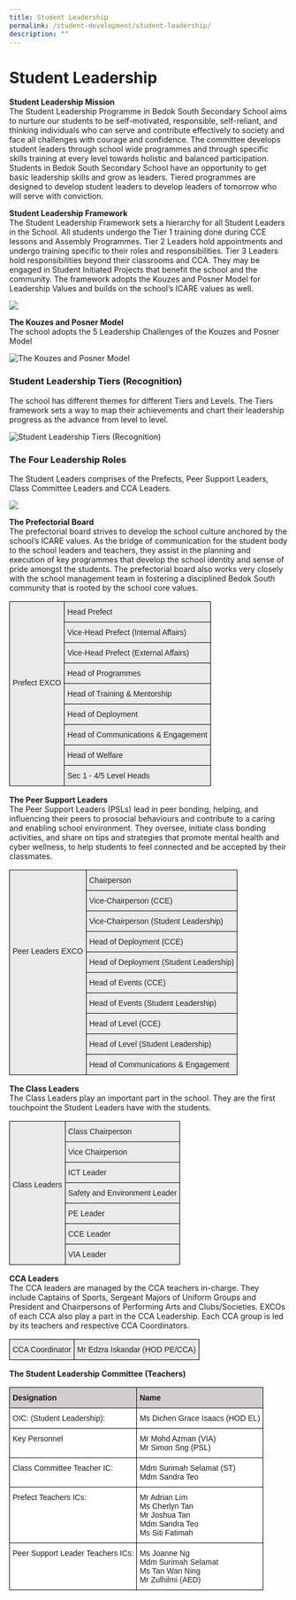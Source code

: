 ```yaml
---
title: Student Leadership
permalink: /student-development/student-leadership/
description: ""
---
```

Student Leadership
==================

<b>Student Leadership Mission</b> <br>
The Student Leadership Programme in Bedok South Secondary School aims to nurture our students to be self-motivated, responsible, self-reliant, and thinking individuals who can serve and contribute effectively to society and face all challenges with courage and confidence. The committee develops student leaders through school wide programmes and through specific skills training at every level towards holistic and balanced participation. Students in Bedok South Secondary School have an opportunity to get basic leadership skills and grow as leaders. Tiered programmes are designed to develop student leaders to develop leaders of tomorrow who will serve with conviction.


<b>Student Leadership Framework</b> <br> 
The Student Leadership Framework sets a hierarchy for all Student Leaders in the School. All students undergo the Tier 1 training done during CCE lessons and Assembly Programmes. Tier 2 Leaders hold appointments and undergo training specific to their roles and responsibilities. Tier 3 Leaders hold responsibilities beyond their classrooms and CCA. They may be engaged in Student Initiated Projects that benefit the school and the community. The framework adopts the Kouzes and Posner Model for Leadership Values and builds on the school’s ICARE values as well.

![](/images/Bedok%20South%20Secondary%20School%20Student%20Framework.jpg)

<b>The Kouzes and Posner Model</b> <br>  The school adopts the 5 Leadership Challenges of the Kouzes and Posner Model

![The Kouzes and Posner Model](/images/Bedok%20South%20Secondary%20School%20Student%20Leadership%20K%20and%20P.jpg)


### Student Leadership Tiers (Recognition)

The school has different themes for different Tiers and Levels. The Tiers framework sets a way to map their achievements and chart their leadership progress as the advance from level to level.

![Student Leadership Tiers (Recognition)](/images/Bedok%20South%20Secondary%20School%20Student%20Leadership%20Tiers.jpg)

### The Four Leadership Roles

The Student Leaders comprises of the Prefects, Peer Support Leaders, Class Committee Leaders and CCA Leaders.

![](/images/The%20Four%20Leadership%20Roles.jpeg)


<b>The Prefectorial Board</b> <br> 
The prefectorial board strives to develop the school culture anchored by the school’s ICARE values. As the bridge of communication for the student body to the school leaders and teachers, they assist in the planning and execution of key programmes that develop the school identity and sense of pride amongst the students. The prefectorial board also works very closely with the school management team in fostering a disciplined Bedok South community that is rooted by the school core values.

<style type="text/css">
.tg  {border-collapse:collapse;border-spacing:0;}
.tg td{border-color:black;border-style:solid;border-width:1px;font-family:Arial, sans-serif;font-size:14px;
  overflow:hidden;padding:10px 5px;word-break:normal;}
.tg th{border-color:black;border-style:solid;border-width:1px;font-family:Arial, sans-serif;font-size:14px;
  font-weight:normal;overflow:hidden;padding:10px 5px;word-break:normal;}
.tg .tg-y7qa{background-color:#EAEAEA;color:#222;text-align:left;vertical-align:top}
</style>
<table class="tg">
<thead>
  <tr>
    <td class="tg-y7qa" rowspan="9"><br><br><br><br><br><br><br><br>Prefect EXCO</td>
    <td class="tg-y7qa">Head Prefect</td>
  </tr>
  <tr>
    <td class="tg-y7qa">Vice-Head Prefect (Internal Affairs)</td>
  </tr>
  <tr>
    <td class="tg-y7qa">Vice-Head Prefect (External Affairs)</td>
  </tr>
  <tr>
    <td class="tg-y7qa">Head of Programmes</td>
  </tr>
  <tr>
    <td class="tg-y7qa">Head of Training &amp; Mentorship</td>
  </tr>
  <tr>
    <td class="tg-y7qa">Head of Deployment</td>
  </tr>
  <tr>
    <td class="tg-y7qa">Head of Communications &amp; Engagement</td>
  </tr>
  <tr>
    <td class="tg-y7qa">Head of Welfare</td>
  </tr>
  <tr>
    <td class="tg-y7qa">Sec 1 - 4/5 Level Heads</td>
  </tr>
</thead>
</table>


<b>The Peer Support Leaders</b> <br>
The Peer Support Leaders (PSLs) lead in peer bonding, helping, and influencing their peers to prosocial behaviours and contribute to a caring and enabling school environment. They oversee, initiate class bonding activities, and share on tips and strategies that promote mental health and cyber wellness, to help students to feel connected and be accepted by their classmates.

<style type="text/css">
.tg  {border-collapse:collapse;border-spacing:0;}
.tg td{border-color:black;border-style:solid;border-width:1px;font-family:Arial, sans-serif;font-size:14px;
  overflow:hidden;padding:10px 5px;word-break:normal;}
.tg th{border-color:black;border-style:solid;border-width:1px;font-family:Arial, sans-serif;font-size:14px;
  font-weight:normal;overflow:hidden;padding:10px 5px;word-break:normal;}
.tg .tg-y7qa{background-color:#EAEAEA;color:#222;text-align:left;vertical-align:top}
</style>
<table class="tg">
<thead>
  <tr>
    <td class="tg-y7qa" rowspan="10"><br><br><br><br><br><br><br><br>Peer Leaders EXCO</td>
    <td class="tg-y7qa">Chairperson</td>
  </tr>
  <tr>
    <td class="tg-y7qa">Vice-Chairperson (CCE)</td>
  </tr>
  <tr>
    <td class="tg-y7qa">Vice-Chairperson (Student Leadership)</td>
  </tr>
  <tr>
    <td class="tg-y7qa">Head of Deployment (CCE)</td>
  </tr>
  <tr>
    <td class="tg-y7qa">Head of Deployment (Student Leadership)</td>
  </tr>
  <tr>
    <td class="tg-y7qa">Head of Events (CCE)</td>
  </tr>
  <tr>
    <td class="tg-y7qa">Head of Events (Student Leadership)</td>
  </tr>
  <tr>
    <td class="tg-y7qa">Head of Level (CCE)</td>
  </tr>
  <tr>
    <td class="tg-y7qa">Head of Level (Student Leadership)</td>
  </tr>
  <tr>
    <td class="tg-y7qa">Head of Communications &amp; Engagement</td>
  </tr>
</thead>
</table>





<b>The Class Leaders</b> <br> 
The Class Leaders play an important part in the school. They are the first touchpoint the Student Leaders have with the students.

<style type="text/css">
.tg  {border-collapse:collapse;border-spacing:0;}
.tg td{border-color:black;border-style:solid;border-width:1px;font-family:Arial, sans-serif;font-size:14px;
  overflow:hidden;padding:10px 5px;word-break:normal;}
.tg th{border-color:black;border-style:solid;border-width:1px;font-family:Arial, sans-serif;font-size:14px;
  font-weight:normal;overflow:hidden;padding:10px 5px;word-break:normal;}
.tg .tg-y7qa{background-color:#EAEAEA;color:#222;text-align:left;vertical-align:top}
</style>
<table class="tg">
<thead>
  <tr>
    <td class="tg-y7qa" rowspan="7"><br><br><br><br><br><br>Class Leaders</td>
    <td class="tg-y7qa">Class Chairperson</td>
  </tr>
  <tr>
    <td class="tg-y7qa">Vice Chairperson</td>
  </tr>
  <tr>
    <td class="tg-y7qa">ICT Leader</td>
  </tr>
  <tr>
    <td class="tg-y7qa">Safety and Environment Leader</td>
  </tr>
  <tr>
    <td class="tg-y7qa">PE Leader</td>
  </tr>
  <tr>
    <td class="tg-y7qa">CCE Leader</td>
  </tr>
  <tr>
    <td class="tg-y7qa">VIA Leader</td>
  </tr>
</thead>
</table>



<b>CCA Leaders</b> <br> 
The CCA leaders are managed by the CCA teachers in-charge. They include Captains of Sports, Sergeant Majors of Uniform Groups and President and Chairpersons of Performing Arts and Clubs/Societies. EXCOs of each CCA also play a part in the CCA Leadership. Each CCA group is led by its teachers and respective CCA Coordinators.

<style type="text/css">
.tg  {border-collapse:collapse;border-spacing:0;}
.tg td{border-color:black;border-style:solid;border-width:1px;font-family:Arial, sans-serif;font-size:14px;
  overflow:hidden;padding:10px 5px;word-break:normal;}
.tg th{border-color:black;border-style:solid;border-width:1px;font-family:Arial, sans-serif;font-size:14px;
  font-weight:normal;overflow:hidden;padding:10px 5px;word-break:normal;}
.tg .tg-y7qa{background-color:#EAEAEA;color:#222;text-align:left;vertical-align:top}
</style>
<table class="tg">
<thead>
  <tr>
    <td class="tg-y7qa">CCA Coordinator</td>
    <td class="tg-y7qa">Mr Edzra Iskandar (HOD PE/CCA)</td>
  </tr>
</thead>
</table>



<b>The Student Leadership Committee (Teachers)</b>

<style type="text/css">
.tg  {border-collapse:collapse;border-spacing:0;}
.tg td{border-color:black;border-style:solid;border-width:1px;font-family:Arial, sans-serif;font-size:14px;
  overflow:hidden;padding:10px 5px;word-break:normal;}
.tg th{border-color:black;border-style:solid;border-width:1px;font-family:Arial, sans-serif;font-size:14px;
  font-weight:normal;overflow:hidden;padding:10px 5px;word-break:normal;}
.tg .tg-0043{background-color:#D0CECE;font-weight:bold;text-align:left;vertical-align:top}
.tg .tg-ktyi{background-color:#FFF;text-align:left;vertical-align:top}
</style>
<table class="tg">
<thead>
  <tr>
    <th class="tg-0043">Designation</th>
    <th class="tg-0043">Name</th>
  </tr>
</thead>
<tbody>
  <tr>
    <td class="tg-ktyi">OIC: (Student Leadership):</td>
    <td class="tg-ktyi">Ms Dichen Grace Isaacs (HOD EL)</td>
  </tr>
  <tr>
    <td class="tg-ktyi">Key Personnel</td>
    <td class="tg-ktyi">Mr Mohd Azman (VIA)<br>Mr Simon Sng (PSL)</td>
  </tr>
  <tr>
    <td class="tg-ktyi">Class Committee Teacher IC:</td>
    <td class="tg-ktyi">Mdm Surimah Selamat (ST)<br>Mdm Sandra Teo</td>
  </tr>
  <tr>
    <td class="tg-ktyi">Prefect Teachers ICs:</td>
    <td class="tg-ktyi">Mr Adrian Lim<br>Ms Cherlyn Tan<br>Mr Joshua Tan<br>Mdm Sandra Teo<br>Ms Siti Fatimah</td>
  </tr>
  <tr>
    <td class="tg-ktyi">Peer Support Leader Teachers ICs:</td>
    <td class="tg-ktyi">Ms Joanne Ng<br><span style="color:#222">Mdm Surimah Selamat</span><br><span style="color:#222">Ms Tan Wan Ning</span><br><span style="color:#222">Mr Zulhilmi (AED) </span></td>
  </tr>
</tbody>
</table>
